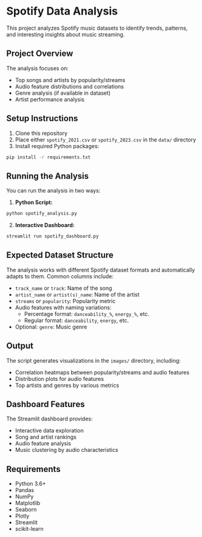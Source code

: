 # Spotify Data Analysis

This project analyzes Spotify music datasets to identify trends, patterns, and interesting insights about music streaming.

## Project Overview

The analysis focuses on:
- Top songs and artists by popularity/streams
- Audio feature distributions and correlations
- Genre analysis (if available in dataset)
- Artist performance analysis

## Setup Instructions

1. Clone this repository
2. Place either `spotify_2021.csv` or `spotify_2023.csv` in the `data/` directory
3. Install required Python packages:

```bash
pip install -r requirements.txt
```

## Running the Analysis

You can run the analysis in two ways:

1. **Python Script:**
```bash
python spotify_analysis.py
```

2. **Interactive Dashboard:**
```bash
streamlit run spotify_dashboard.py
```

## Expected Dataset Structure

The analysis works with different Spotify dataset formats and automatically adapts to them. Common columns include:
- `track_name` or `track`: Name of the song
- `artist_name` or `artist(s)_name`: Name of the artist
- `streams` or `popularity`: Popularity metric
- Audio features with naming variations:
  - Percentage format: `danceability_%`, `energy_%`, etc.
  - Regular format: `danceability`, `energy`, etc.
- Optional: `genre`: Music genre

## Output

The script generates visualizations in the `images/` directory, including:
- Correlation heatmaps between popularity/streams and audio features
- Distribution plots for audio features
- Top artists and genres by various metrics

## Dashboard Features

The Streamlit dashboard provides:
- Interactive data exploration
- Song and artist rankings
- Audio feature analysis
- Music clustering by audio characteristics

## Requirements

- Python 3.6+
- Pandas
- NumPy
- Matplotlib
- Seaborn
- Plotly
- Streamlit
- scikit-learn 
